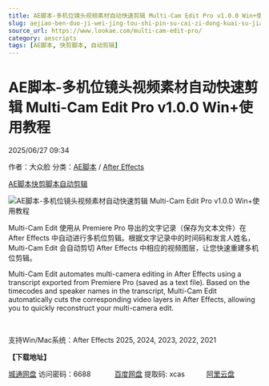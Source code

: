 ```yaml
---
title: AE脚本-多机位镜头视频素材自动快速剪辑 Multi-Cam Edit Pro v1.0.0 Win+使用教程
slug: aejiao-ben-duo-ji-wei-jing-tou-shi-pin-su-cai-zi-dong-kuai-su-jian-ji-multi-cam-edit-pro-v1-0-0-win-shi-yong-jiao-cheng
source_url: https://www.lookae.com/multi-cam-edit-pro/
category: aescripts
tags: [AE脚本, 快剪脚本, 自动剪辑]
---
```

# AE脚本-多机位镜头视频素材自动快速剪辑 Multi-Cam Edit Pro v1.0.0 Win+使用教程

2025/06/27 09:34

作者：大众脸
分类：[AE脚本](https://www.lookae.com/after-effects/aescripts/) / [After Effects](https://www.lookae.com/after-effects/)

[AE脚本](https://www.lookae.com/tag/ae%e8%84%9a%e6%9c%ac/)[快剪脚本](https://www.lookae.com/tag/%e5%bf%ab%e5%89%aa%e8%84%9a%e6%9c%ac/)[自动剪辑](https://www.lookae.com/tag/%e8%87%aa%e5%8a%a8%e5%89%aa%e8%be%91/)

![AE脚本-多机位镜头视频素材自动快速剪辑 Multi-Cam Edit Pro v1.0.0 Win+使用教程](https://www.lookae.com/wp-content/uploads/2025/06/Multi-Cam-Edit-Pro-for-After-Effects.jpg "AE脚本-多机位镜头视频素材自动快速剪辑 Multi-Cam Edit Pro v1.0.0 Win+使用教程-LookAE.com")

Multi-Cam Edit 使用从 Premiere Pro 导出的文字记录（保存为文本文件）在 After Effects 中自动进行多机位剪辑。根据文字记录中的时间码和发言人姓名，Multi-Cam Edit 会自动剪切 After Effects 中相应的视频图层，让您快速重建多机位剪辑。

Multi-Cam Edit automates multi-camera editing in After Effects using a transcript exported from Premiere Pro (saved as a text file). Based on the timecodes and speaker names in the transcript, Multi-Cam Edit automatically cuts the corresponding video layers in After Effects, allowing you to quickly reconstruct your multi-camera edit.

[﻿﻿﻿](http://cloud.video.taobao.com/play/u/null/p/1/e/6/t/1/524810360315.mp4)

支持Win/Mac系统：After Effects 2025, 2024, 2023, 2022, 2021

**【下载地址】**

[城通网盘](https://url70.ctfile.com/f/2827370-1522677199-8c0ea7?p=4431) 访问密码：6688            [百度网盘](https://pan.baidu.com/s/1SMgOTPMu3C7RV1j0YBIyzA?pwd=xcas) 提取码: xcas           [阿里云盘](https://www.alipan.com/s/GmXHThYiTZP)
